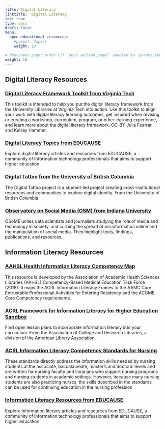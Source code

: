 ```yaml
---
title: Digital Literacy
linktitle:  Digital Literacy
toc: true
type: docs
draft: false
menu:
  open-educational-resources:
    #parent: Topics
    weight: 10

# Prev/next pager order (if `docs_section_pager` enabled in `params.toml`)
weight: 10
---
```


## Digital Literacy Resources
### [Digital Literacy Framework Toolkit from Virginia Tech](http://odyssey.lib.vt.edu/s/home/item/256)
This toolkit is intended to help you put the digital literacy framework from the University Libraries at Virginia Tech into action. Use this toolkit to align your work with digital literacy learning outcomes, get inspired when revising or creating a workshop, curriculum, program, or other learning experience, and learn more about the digital literacy framework. CC-BY Julia Feerrar and Kelsey Hammer.
### [Digital Literacy Topics from EDUCAUSE](https://library.educause.edu/topics/teaching-and-learning/digital-literacy)
Explore digital literacy articles and resources from EDUCAUSE, a community of information technology professionals that aims to support higher education.
### [Digital Tattoo from the University of British Columbia](https://digitaltattoo.ubc.ca/)
The Digital Tattoo project is a student-led project creating cross-institutional resources and communities to explore digital identity. From the University of British Columbia.
### [Observatory on Social Media (OSM) from Indiana University](http://osome.iuni.iu.edu/)
OSoME unites data scientists and journalists studying the role of media and technology in society, and curbing the spread of misinformation online and the manipulation of social media. They highlight tools, findings, publications, and resources.

## Information Literacy Resources



### [AAHSL Health Information Literacy Competency Map](https://www.aahsl.org/assets/docs/Health%20Information%20Literacy%20Competencies%20Map%20%28excel%29.pdf)
This resource is developed by the Association of Academic Health Sciences Libraries (AAHSL) Competency-Based Medical Education Task Force (2018). It maps the ACRL Information Literacy Frames to the AAMC Core Entrustable Professional Activities for Entering Residency and the ACGME Core Competency requirements.
### [ACRL Framework for Information Literacy for Higher Education Sandbox](http://sandbox.acrl.org/)
Find open lesson plans to incorporate information literacy into your curriculum. From the Association of College and Research Libraries, a division of the American Library Association.
### [ACRL Information Literacy Competency Standards for Nursing](http://www.ala.org/acrl/standards/nursing)
These standards directly address the information skills needed by nursing students at the associate, baccalaureate, master’s and doctoral levels and are written for nursing faculty and librarians who support nursing programs and nursing students in academic settings. However, because many nursing students are also practicing nurses, the skills described in the standards can be used for continuing education in the nursing profession.
### [Information Literacy Resources from EDUCAUSE](https://library.educause.edu/topics/libraries-and-technology/information-literacy)
Explore information literacy articles and resources from EDUCAUSE, a community of information technology professionals that aims to support higher education.






